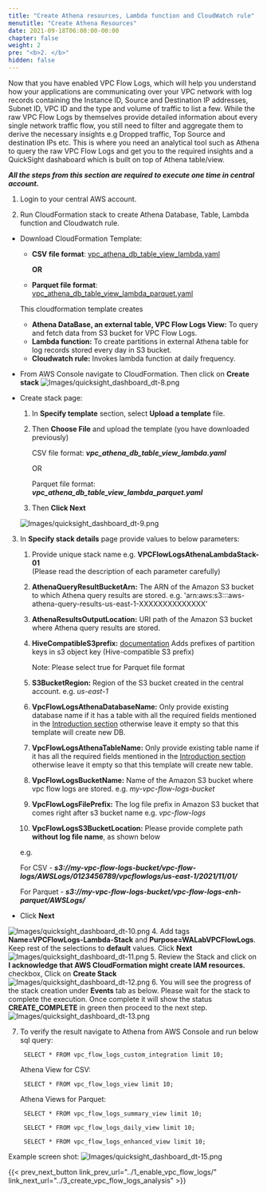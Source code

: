 ```yaml
---
title: "Create Athena resources, Lambda function and CloudWatch rule"
menutitle: "Create Athena Resources"
date: 2021-09-18T06:00:00-00:00
chapter: false
weight: 2
pre: "<b>2. </b>"
hidden: false
---
```


Now that you have enabled VPC Flow Logs, which will help you understand how your applications are communicating over your VPC network with log records containing the Instance ID, Source and Destination IP addresses, Subnet ID, VPC ID and the type and volume of traffic to list a few. While the raw VPC Flow Logs by themselves provide detailed information about every single network traffic flow, you still need to filter and aggregate them to derive the necessary insights e.g Dropped traffic, Top Source and destination IPs etc. This is where you need an analytical tool such as Athena to query the raw VPC Flow Logs and get you to the required insights and a QuickSight dashaboard which is built on top of Athena table/view.

**_All the steps from this section are required to execute one time in central account._**

1. Login to your central AWS account.

2. Run CloudFormation stack to create Athena Database, Table, Lambda function and Cloudwatch rule.

 - Download CloudFormation Template:
    - **CSV file format**: [vpc_athena_db_table_view_lambda.yaml](/Security/300_VPC_Flow_Logs_Analysis_Dashboard/code/vpc_athena_db_table_view_lambda.yaml) 
    
      **OR**
    
    - **Parquet file format**: [vpc_athena_db_table_view_lambda_parquet.yaml](/Security/300_VPC_Flow_Logs_Analysis_Dashboard/code/vpc_athena_db_table_view_lambda_parquet.yaml)


    This cloudformation template creates
    - **Athena DataBase, an external table, VPC Flow Logs View:** To query and fetch data from S3 bucket for VPC Flow Logs.
    - **Lambda function:** To create partitions in external Athena table for log records stored every day in S3 bucket.
    - **Cloudwatch rule:** Invokes lambda function at daily frequency.

- From AWS Console navigate to CloudFormation. Then click on **Create stack**
![Images/quicksight_dashboard_dt-8.png](/Security/300_VPC_Flow_Logs_Analysis_Dashboard/images/qs-vpcfl-08.png)

- Create stack page:
  1. In **Specify template** section, select **Upload a template** file. 
  2. Then **Choose File** and upload the template (you have downloaded previously)
      
      CSV file format: **_vpc_athena_db_table_view_lambda.yaml_**

      OR

      Parquet file format: **_vpc_athena_db_table_view_lambda_parquet.yaml_**

  3. Then **Click Next**
      
    ![Images/quicksight_dashboard_dt-9.png](/Security/300_VPC_Flow_Logs_Analysis_Dashboard/images/qs-vpcfl-09.png)

3. In **Specify stack details** page provide values to below parameters:
   1. Provide unique stack name e.g. **VPCFlowLogsAthenaLambdaStack-01**\
     (Please read the description of each parameter carefully)
   2. **AthenaQueryResultBucketArn:** The ARN of the Amazon S3 bucket to which Athena query results are stored. e.g. 'arn:aws:s3:::aws-athena-query-results-us-east-1-XXXXXXXXXXXXXX'
   3. **AthenaResultsOutputLocation:** URI path of the Amazon S3 bucket where Athena query results are stored.
   4. **HiveCompatibleS3prefix:** [documentation](https://docs.aws.amazon.com/vpc/latest/userguide/flow-logs-s3.html) Adds prefixes of partition keys in s3 object key (Hive-compatible S3 prefix)
        
        Note: Please select true for Parquet file format

   5. **S3BucketRegion:** Region of the S3 bucket created in the central account. e.g. _us-east-1_
   6. **VpcFlowLogsAthenaDatabaseName:** Only provide existing database name if it has a table with all the required fields mentioned in the [Introduction section](/security/300_labs/300_vpc_flow_logs_analysis_dashboard/#introduction) otherwise leave it empty so that this template will create new DB.
   7. **VpcFlowLogsAthenaTableName:** Only provide existing table name if it has all the required fields mentioned in the [Introduction section](/security/300_labs/300_vpc_flow_logs_analysis_dashboard/#introduction) otherwise leave it empty so that this template will create new table.
   8. **VpcFlowLogsBucketName:** Name of the Amazon S3 bucket where vpc flow logs are stored. e.g. _my-vpc-flow-logs-bucket_
   9. **VpcFlowLogsFilePrefix:** The log file prefix in Amazon S3 bucket that comes right after s3 bucket name e.g. _vpc-flow-logs_
   10. **VpcFlowLogsS3BucketLocation:** Please provide complete path **without log file name**, as shown below

   e.g.

   For CSV - **_s3://my-vpc-flow-logs-bucket/vpc-flow-logs/AWSLogs/0123456789/vpcflowlogs/us-east-1/2021/11/01/_**
   
   For Parquet - **_s3://my-vpc-flow-logs-bucket/vpc-flow-logs-enh-parquet/AWSLogs/_**

- Click **Next**

![Images/quicksight_dashboard_dt-10.png](/Security/300_VPC_Flow_Logs_Analysis_Dashboard/images/qs-vpcfl-10.png)
4. Add tags **Name=VPCFlowLogs-Lambda-Stack** and **Purpose=WALabVPCFlowLogs**. Keep rest of the selections to **default** values. Click **Next**
![Images/quicksight_dashboard_dt-11.png](/Security/300_VPC_Flow_Logs_Analysis_Dashboard/images/qs-vpcfl-11.png)
5. Review the Stack and click on **I acknowledge that AWS CloudFormation might create IAM resources.** checkbox, Click on **Create Stack**
![Images/quicksight_dashboard_dt-12.png](/Security/300_VPC_Flow_Logs_Analysis_Dashboard/images/qs-vpcfl-12.png)
6. You will see the progress of the stack creation under **Events** tab as below. Please wait for the stack to complete the execution. Once complete it will show the status **CREATE_COMPLETE** in green then proceed to the next step. 
![Images/quicksight_dashboard_dt-13.png](/Security/300_VPC_Flow_Logs_Analysis_Dashboard/images/qs-vpcfl-13.png) 

7. To verify the result navigate to Athena from AWS Console and run below sql query:

        SELECT * FROM vpc_flow_logs_custom_integration limit 10;
        
   Athena View for CSV: 

        SELECT * FROM vpc_flow_logs_view limit 10;

   Athena Views for Parquet:

        SELECT * FROM vpc_flow_logs_summary_view limit 10;

        SELECT * FROM vpc_flow_logs_daily_view limit 10;

        SELECT * FROM vpc_flow_logs_enhanced_view limit 10;


Example screen shot:
![Images/quicksight_dashboard_dt-15.png](/Security/300_VPC_Flow_Logs_Analysis_Dashboard/images/qs-vpcfl-15-1.png) 


{{< prev_next_button link_prev_url="../1_enable_vpc_flow_logs/" link_next_url="../3_create_vpc_flow_logs_analysis" >}}
